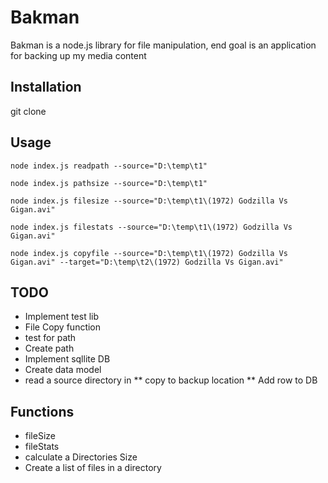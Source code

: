 # Bakman

Bakman is a node.js library for file manipulation, end goal is an application for backing up my media content

## Installation

git clone 

## Usage
`node index.js readpath --source="D:\temp\t1"`

`node index.js pathsize --source="D:\temp\t1"`

`node index.js filesize --source="D:\temp\t1\(1972) Godzilla Vs Gigan.avi"`

`node index.js filestats --source="D:\temp\t1\(1972) Godzilla Vs Gigan.avi"`

`node index.js copyfile --source="D:\temp\t1\(1972) Godzilla Vs Gigan.avi" --target="D:\temp\t2\(1972) Godzilla Vs Gigan.avi"`


## TODO
* Implement test lib
* File Copy function
* test for path
* Create path
* Implement sqllite DB
* Create data model
* read a source directory in
** copy to backup location
** Add row to DB

## Functions
* fileSize
* fileStats
* calculate a Directories Size
* Create a list of files in a directory


